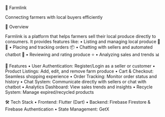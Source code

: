 🌱 Farmlink

Connecting farmers with local buyers efficiently

📌 Overview

Farmlink is a platform that helps farmers sell their local produce directly to consumers. It provides features like:
	•	Listing and managing local produce 🥦🍎
	•	Placing and tracking orders 📦
	•	Chatting with sellers and automated chatbot 💬
	•	Reviewing and rating produce ⭐
	•	Analyzing sales and trends 📊

🚀 Features
	•	User Authentication: Register/Login as a seller or customer
	•	Product Listings: Add, edit, and remove farm produce
	•	Cart & Checkout: Seamless shopping experience
	•	Order Tracking: Monitor order status and history
	•	Chat System: Communicate directly with sellers or chat with chatbot
	•	Analytics Dashboard: View sales trends and insights
	•	Recycle System: Manage expired/recycled products

🛠️ Tech Stack
	•	Frontend: Flutter (Dart)
	•	Backend: Firebase Firestore & Firebase Authentication
	•	State Management: GetX


